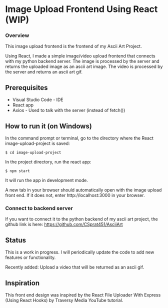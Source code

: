 # Image Upload Frontend Using React (WIP)

### Overview

This image upload frontend is the frontend of my Ascii Art Project.

Using React, I made a simple image/video upload frontend that connects with my python backend server. The image is processed by the server and returns the uploaded image as an ascii art image. The video is processed by the server and returns an ascii art gif.

## Prerequisites

- Visual Studio Code - IDE
- React app
- Axios - Used to talk with the server (instead of fetch())

## How to run it (on Windows)

In the command prompt or terminal, go to the directory where the React image-upload-project is saved:
```
$ cd image-upload-project
```

In the project directory, run the react app:

```
$ npm start
```

It will run the app in development mode.

A new tab in your browser should automatically open with the image upload front end. If it does not, enter http://localhost:3000 in your browser.

### Connect to backend server

If you want to connect it to the python backend of my ascii art project, the github link is here: https://github.com/CSprat451/AsciiArt

## Status

This is a work in progress. I will periodically update the code to add new features or functionality.

Recently added: Upload a video that will be returned as an ascii gif.

## Inspiration

This front end design was inspired by the React File Uploader With Express (Using React Hooks) by Traversy Media YouTube tutorial.
